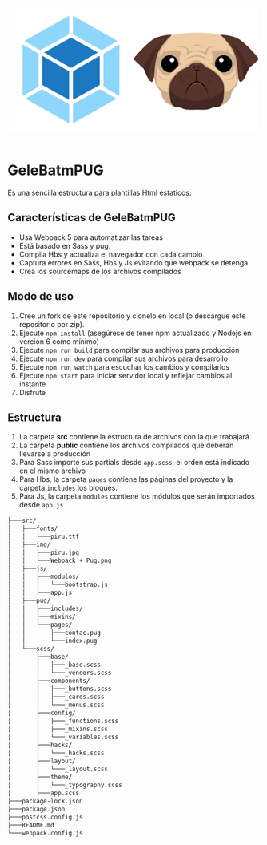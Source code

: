 <p align="center">
  <br>
  <img width="500" src="src/img/logo.png" alt="Webpack + pug">
  <br>
  <br>
</p>

# GeleBatmPUG

Es una sencilla  estructura para plantillas Html estaticos.

## Características de GeleBatmPUG

* Usa Webpack 5 para automatizar las tareas
* Está basado en Sass y pug.
* Compila Hbs y actualiza el navegador con cada cambio
* Captura errores en Sass, Hbs y Js evitando que webpack se detenga.
* Crea los sourcemaps de los archivos compilados

## Modo de uso

1. Cree un fork de este repositorio y clonelo en local (o descargue este repositorio por zip).
2. Ejecute `npm install` (asegúrese de tener npm actualizado y Nodejs en verción 6 como mínimo)
3. Ejecute `npm run build` para compilar sus archivos para producción
4. Ejecute `npm run dev` para compilar sus archivos para desarrollo
5. Ejecute `npm run watch` para escuchar los cambios y compilarlos
6. Ejecute `npm start` para iniciar servidor local y reflejar cambios al instante
7. Disfrute

## Estructura

1. La carpeta **src** contiene la estructura de archivos con la que trabajará
2. La carpeta **public** contiene los archivos compilados que deberán llevarse a producción
3. Para Sass importe sus partials desde `app.scss`, el orden está indicado en el mismo archivo
4. Para Hbs, la carpeta `pages` contiene las páginas del proyecto y la carpeta `includes` los bloques.
5. Para Js, la carpeta `modules` contiene los módulos que serán importados desde `app.js`

```
├───src/
│   ├───fonts/
│   │   └───piru.ttf
│   ├───img/
│   │   ├───piru.jpg
│   │   └───Webpack + Pug.png
│   ├───js/
│   │   ├───modulos/
│   │   │   └───bootstrap.js 
│   │   └───app.js
│   ├───pug/
│   │   ├───includes/
│   │   ├───mixins/
│   │   └───pages/
│   │       ├───contac.pug
│   │       └───index.pug
│   └───scss/
│       ├───base/
│       │   ├───_base.scss
│       │   └───_vendors.scss
│       ├───components/
│       │   ├───_buttons.scss
│       │   ├───_cards.scss
│       │   └───_menus.scss
│       ├───config/
│       │   ├───_functions.scss
│       │   ├───_mixins.scss
│       │   └───_variables.scss
│       ├───hacks/
│       │   └───_hacks.scss
│       ├───layout/
│       │   └───_layout.scss
│       ├───theme/
│       │   └───_typography.scss
│       └───app.scss
├───package-lock.json
├───package.json
├───postcss.config.js
├───README.md
└───webpack.config.js
```